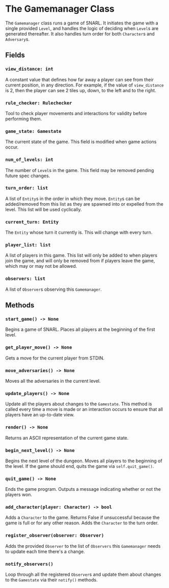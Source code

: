 # The Gamemanager Class

The `Gamemanager` class runs a game of SNARL. It initiates the game with a single provided `Level`, and handles the logic of deciding when `Level`s are generated thereafter. It also handles turn order for both `Character`s and `Adversary`s.

## Fields

### `view_distance: int`
A constant value that defines how far away a player can see from their current position, in any direction. For example, if the value of `view_distance` is 2, then the player can see 2 tiles up, down, to the left and to the right.

### `rule_checker: Rulechecker`
Tool to check player movements and interactions for validity before performing them.

### `game_state: Gamestate`
The current state of the game. This field is modified when game actions occur.

### `num_of_levels: int`
The number of `Level`s in the game. This field may be removed pending future spec changes.

### `turn_order: list`
A list of `Entity`s in the order in which they move. `Entity`s can be added/removed from this list as they are spawned into or expelled from the level. This list will be used cyclically.

### `current_turn: Entity`
The `Entity` whose turn it currently is. This will change with every turn.

### `player_list: list`
A list of players in this game. This list will only be added to when players join the game, and will only be removed from if players leave the game, which may or may not be allowed.

### `observers: list`
A list of `Observer`s observing this `Gamemanager`.

## Methods

### `start_game() -> None`
Begins a game of SNARL. Places all players at the beginning of the first level.

### `get_player_move() -> None`
Gets a move for the current player from STDIN.

### `move_adversaries() -> None`
Moves all the adversaries in the current level.

### `update_players() -> None`
Update all the players about changes to the `Gamestate`. This method is called every time a move is made or an interaction occurs to ensure that all players have an up-to-date view.

### `render() -> None`
Returns an ASCII representation of the current game state.

### `begin_next_level() -> None`
Begins the next level of the dungeon. Moves all players to the beginning of the level. If the game should end, quits the game via `self.quit_game()`. 

### `quit_game() -> None`
Ends the game program. Outputs a message indicating whether or not the players won. 

### `add_character(player: Character) -> bool`
Adds a `Character` to the game. Returns False if unsuccessful because the game is full or for any other reason. Adds the `Character` to the turn order.

### `register_observer(observer: Observer)`
Adds the provided `Observer` to the list of `Observers` this `Gamemanager` needs to update each time there's a change.

### `notify_observers()`
Loop through all the registered `Observer`s and update them about changes to the `Gamestate` via their `notify()` methods.
